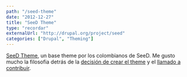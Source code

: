 ```yaml
---
path: "/seed-theme"
date: "2012-12-27"
title: "SeeD Theme"
type: "recordar"
externalUrl: "http://drupal.org/project/seed"
categories: ["Drupal", "Theming"]
---
```


[SeeD Theme](https://drupal.org/project/seed), un base theme por los colombianos de SeeD. Me gusto mucho la filosofia detrás de la [decisión de crear el theme](http://www.seed.com.co/en/blog/merry-christmas-and-happy-new-theme) y el [llamado a contribuir](http://federicojm.com/en/blog/contrib-your-code-even-if-lasts-1-day).